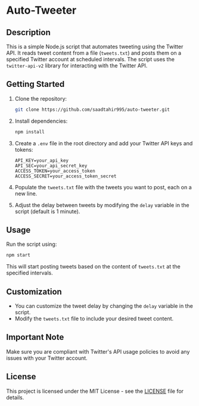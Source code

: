 # Auto-Tweeter

## Description

This is a simple Node.js script that automates tweeting using the Twitter API. It reads tweet content from a file (`tweets.txt`) and posts them on a specified Twitter account at scheduled intervals. The script uses the `twitter-api-v2` library for interacting with the Twitter API.

## Getting Started

1. Clone the repository:

   ```bash
   git clone https://github.com/saadtahir995/auto-tweeter.git
   ```

2. Install dependencies:

   ```bash
   npm install
   ```

3. Create a `.env` file in the root directory and add your Twitter API keys and tokens:

   ```env
   API_KEY=your_api_key
   API_SEC=your_api_secret_key
   ACCESS_TOKEN=your_access_token
   ACCESS_SECRET=your_access_token_secret
   ```

4. Populate the `tweets.txt` file with the tweets you want to post, each on a new line.

5. Adjust the delay between tweets by modifying the `delay` variable in the script (default is 1 minute).

## Usage

Run the script using:

```bash
npm start
```

This will start posting tweets based on the content of `tweets.txt` at the specified intervals.

## Customization

- You can customize the tweet delay by changing the `delay` variable in the script.
- Modify the `tweets.txt` file to include your desired tweet content.

## Important Note

Make sure you are compliant with Twitter's API usage policies to avoid any issues with your Twitter account.

## License

This project is licensed under the MIT License - see the [LICENSE](LICENSE) file for details.
